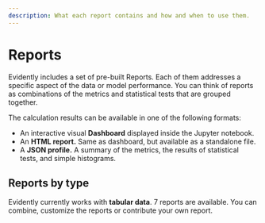 ```yaml
---
description: What each report contains and how and when to use them.
---
```


# Reports

Evidently includes a set of pre-built Reports. Each of them addresses a specific aspect of the data or model performance. You can think of reports as combinations of the metrics and statistical tests that are grouped together.  

The calculation results can be available in one of the following formats:

* An interactive visual **Dashboard** displayed inside the Jupyter notebook.
* An **HTML report.** Same as dashboard, but available as a standalone file.
* A **JSON profile.** A summary of the metrics, the results of statistical tests, and simple histograms.

## Reports by type

Evidently currently works with **tabular data**. 7 reports are available. You can combine, customize the reports or contribute your own report. 
